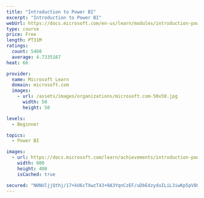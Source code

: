 ```yaml
---
title: "Introduction to Power BI"
excerpt: "Introduction to Power BI"
webUrl: https://docs.microsoft.com/en-us/learn/modules/introduction-power-bi/
type: course
price: Free
length: PT31M
ratings:
  count: 5460
  average: 4.7335167
heat: 66

provider:
  name: Microsoft Learn
  domain: microsoft.com
  images:
    - url: /assets/images/organizations/microsoft.com-50x50.jpg
      width: 50
      height: 50

levels:
  - Beginner

topics:
  - Power BI

images:
  - url: https://docs.microsoft.com/learn/achievements/introduction-power-bi-social.png
    width: 800
    height: 400
    isCached: true

secured: "N0NUljjQthj/17+kU6cTXwzT43+0A3YqnCzEF/uDbEdzyduILiL3iwKp5pV80CwuhyCVr+HmTqdDZ5e2QEyI62ZVkEWhNvY7Mpdxih4F1Va6i/sr+1I9p1qvn6De2CrWdqbhpxaFringbedFiVXYM6nDwnXBThXxNdiAOok7cEKIWvzvFrL0cnE8xaBKJsv7IMQyySzLgu2j2GU/94yyxeh4YV0xpBP5l2oumGASpxHAlylV2FH6P8dIIK3qvlYZRyodsSJVlx3bMT+l0wtJ0L9pTDQJb4dhV+lIMlAlWhZLWFzuICSc55l6ObTIWUZj3cICE5ntWnx5Ub+XVJRIGuvom6LEdn9kcLU+iMEiaQhfLCypb/haYeQcfiLgVskaThLiU0PCiD70HKNkrESLWXAIYHtJI27G/t8CN+arhR4=;SEImUAC1Ebi5IavZIQCetA=="
---
```


